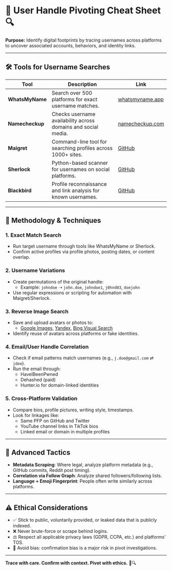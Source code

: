 # 🧠 User Handle Pivoting Cheat Sheet 🔍

**Purpose:** Identify digital footprints by tracing usernames across platforms to uncover associated accounts, behaviors, and identity links.

---

## 🛠️ Tools for Username Searches

| Tool             | Description                                                    | Link                                                                 |
|------------------|----------------------------------------------------------------|----------------------------------------------------------------------|
| **WhatsMyName**  | Search over 500 platforms for exact username matches.          | [whatsmyname.app](https://whatsmyname.app)                           |
| **Namecheckup**  | Checks username availability across domains and social media.  | [namecheckup.com](https://namecheckup.com)                           |
| **Maigret**      | Command-line tool for searching profiles across 1000+ sites.   | [GitHub](https://github.com/soxoj/maigret)                           |
| **Sherlock**     | Python-based scanner for usernames on social platforms.        | [GitHub](https://github.com/sherlock-project/sherlock)              |
| **Blackbird**    | Profile reconnaissance and link analysis for known usernames.  | [GitHub](https://github.com/p1ngul1n0/blackbird)                    |

---

## 🧭 Methodology & Techniques

### 1. **Exact Match Search**
- Run target username through tools like WhatsMyName or Sherlock.
- Confirm active profiles via profile photos, posting dates, or content overlap.

### 2. **Username Variations**
- Create permutations of the original handle:
  - Example: `johndoe` ➝ `john.doe`, `johndoe1`, `j0hnd03`, `doejohn`
- Use regular expressions or scripting for automation with Maigret/Sherlock.

### 3. **Reverse Image Search**
- Save and upload avatars or photos to:
  - [Google Images](https://images.google.com), [Yandex](https://yandex.com/images), [Bing Visual Search](https://www.bing.com/visualsearch)
- Identify reuse of avatars across platforms or fake identities.

### 4. **Email/User Handle Correlation**
- Check if email patterns match usernames (e.g., `j.doe@gmail.com` ⇄ `jdoe`).
- Run the email through:
  - HaveIBeenPwned
  - Dehashed (paid)
  - Hunter.io for domain-linked identities

### 5. **Cross-Platform Validation**
- Compare bios, profile pictures, writing style, timestamps.
- Look for linkages like:
  - Same PFP on GitHub and Twitter
  - YouTube channel links in TikTok bios
  - Linked email or domain in multiple profiles

---

## 🧩 Advanced Tactics

- **Metadata Scraping**: Where legal, analyze platform metadata (e.g., GitHub commits, Reddit post timing).
- **Correlation via Follow Graph**: Analyze shared followers/following lists.
- **Language + Emoji Fingerprint**: People often write similarly across platforms.

---

## ⚠️ Ethical Considerations

- ✅ Stick to public, voluntarily provided, or leaked data that is publicly indexed.
- ❌ Never brute-force or scrape behind logins.
- ⚖️ Respect all applicable privacy laws (GDPR, CCPA, etc.) and platforms' TOS.
- 🧭 Avoid bias: confirmation bias is a major risk in pivot investigations.

---

**Trace with care. Confirm with context. Pivot with ethics.** 🚀🔍
